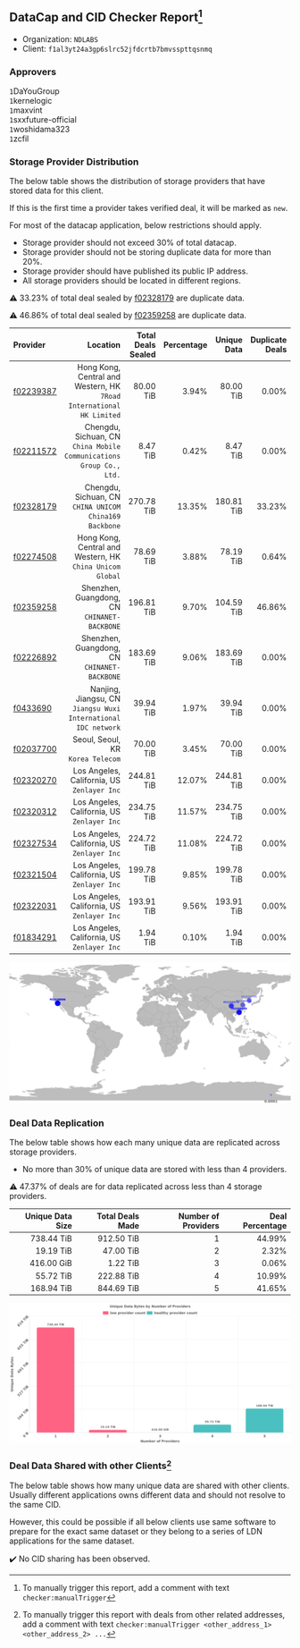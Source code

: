 ## DataCap and CID Checker Report[^1]
 - Organization: `NDLABS`
 - Client: `f1al3yt24a3gp6slrc52jfdcrtb7bmvsspttqsnmq`
### Approvers
`1`DaYouGroup<br/>`1`kernelogic<br/>`1`maxvint<br/>`1`sxxfuture-official<br/>`1`woshidama323<br/>`1`zcfil

### Storage Provider Distribution
The below table shows the distribution of storage providers that have stored data for this client.

If this is the first time a provider takes verified deal, it will be marked as `new`.

For most of the datacap application, below restrictions should apply.
 - Storage provider should not exceed 30% of total datacap.
 - Storage provider should not be storing duplicate data for more than 20%.
 - Storage provider should have published its public IP address.
 - All storage providers should be located in different regions.

⚠️ 33.23% of total deal sealed by [f02328179](https://filfox.info/en/address/f02328179) are duplicate data.

⚠️ 46.86% of total deal sealed by [f02359258](https://filfox.info/en/address/f02359258) are duplicate data.

| Provider                                              |                                                                Location | Total Deals Sealed | Percentage | Unique Data | Duplicate Deals |
| :---------------------------------------------------- | ----------------------------------------------------------------------: | -----------------: | ---------: | ----------: | --------------: |
| [f02239387](https://filfox.info/en/address/f02239387) | Hong Kong, Central and Western, HK<br/>`7Road International HK Limited` |          80.00 TiB |      3.94% |   80.00 TiB |           0.00% |
| [f02211572](https://filfox.info/en/address/f02211572) |  Chengdu, Sichuan, CN<br/>`China Mobile Communications Group Co., Ltd.` |           8.47 TiB |      0.42% |    8.47 TiB |           0.00% |
| [f02328179](https://filfox.info/en/address/f02328179) |               Chengdu, Sichuan, CN<br/>`CHINA UNICOM China169 Backbone` |         270.78 TiB |     13.35% |  180.81 TiB |          33.23% |
| [f02274508](https://filfox.info/en/address/f02274508) |            Hong Kong, Central and Western, HK<br/>`China Unicom Global` |          78.69 TiB |      3.88% |   78.19 TiB |           0.64% |
| [f02359258](https://filfox.info/en/address/f02359258) |                         Shenzhen, Guangdong, CN<br/>`CHINANET-BACKBONE` |         196.81 TiB |      9.70% |  104.59 TiB |          46.86% |
| [f02226892](https://filfox.info/en/address/f02226892) |                         Shenzhen, Guangdong, CN<br/>`CHINANET-BACKBONE` |         183.69 TiB |      9.06% |  183.69 TiB |           0.00% |
| [f0433690](https://filfox.info/en/address/f0433690)   |       Nanjing, Jiangsu, CN<br/>`Jiangsu Wuxi International IDC network` |          39.94 TiB |      1.97% |   39.94 TiB |           0.00% |
| [f02037700](https://filfox.info/en/address/f02037700) |                                    Seoul, Seoul, KR<br/>`Korea Telecom` |          70.00 TiB |      3.45% |   70.00 TiB |           0.00% |
| [f02320270](https://filfox.info/en/address/f02320270) |                          Los Angeles, California, US<br/>`Zenlayer Inc` |         244.81 TiB |     12.07% |  244.81 TiB |           0.00% |
| [f02320312](https://filfox.info/en/address/f02320312) |                          Los Angeles, California, US<br/>`Zenlayer Inc` |         234.75 TiB |     11.57% |  234.75 TiB |           0.00% |
| [f02327534](https://filfox.info/en/address/f02327534) |                          Los Angeles, California, US<br/>`Zenlayer Inc` |         224.72 TiB |     11.08% |  224.72 TiB |           0.00% |
| [f02321504](https://filfox.info/en/address/f02321504) |                          Los Angeles, California, US<br/>`Zenlayer Inc` |         199.78 TiB |      9.85% |  199.78 TiB |           0.00% |
| [f02322031](https://filfox.info/en/address/f02322031) |                          Los Angeles, California, US<br/>`Zenlayer Inc` |         193.91 TiB |      9.56% |  193.91 TiB |           0.00% |
| [f01834291](https://filfox.info/en/address/f01834291) |                          Los Angeles, California, US<br/>`Zenlayer Inc` |           1.94 TiB |      0.10% |    1.94 TiB |           0.00% |

<img src="https://raw.githubusercontent.com/data-preservation-programs/filplus-checker-assets/main/filecoin-project/filecoin-plus-large-datasets/issues/2084/1692601809666.png"/>

### Deal Data Replication
The below table shows how each many unique data are replicated across storage providers.

- No more than 30% of unique data are stored with less than 4 providers.

⚠️ 47.37% of deals are for data replicated across less than 4 storage providers.

| Unique Data Size | Total Deals Made | Number of Providers | Deal Percentage |
| ---------------: | ---------------: | ------------------: | --------------: |
|       738.44 TiB |       912.50 TiB |                   1 |          44.99% |
|        19.19 TiB |        47.00 TiB |                   2 |           2.32% |
|       416.00 GiB |         1.22 TiB |                   3 |           0.06% |
|        55.72 TiB |       222.88 TiB |                   4 |          10.99% |
|       168.94 TiB |       844.69 TiB |                   5 |          41.65% |

<img src="https://raw.githubusercontent.com/data-preservation-programs/filplus-checker-assets/main/filecoin-project/filecoin-plus-large-datasets/issues/2084/1692601810676.png"/>

### Deal Data Shared with other Clients[^3]
The below table shows how many unique data are shared with other clients.
Usually different applications owns different data and should not resolve to the same CID.

However, this could be possible if all below clients use same software to prepare for the exact same dataset or they belong to a series of LDN applications for the same dataset.

✔️ No CID sharing has been observed.

[^1]: To manually trigger this report, add a comment with text `checker:manualTrigger`

[^2]: Deals from those addresses are combined into this report as they are specified with `checker:manualTrigger`

[^3]: To manually trigger this report with deals from other related addresses, add a comment with text `checker:manualTrigger <other_address_1> <other_address_2> ...`
